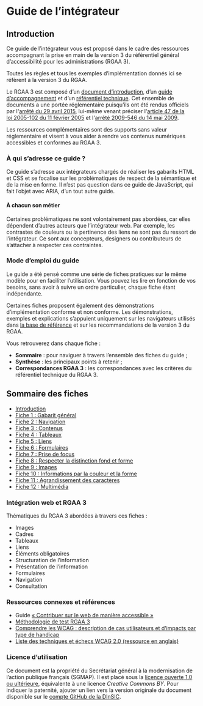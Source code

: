 # Guide de l’intégrateur

## Introduction

Ce guide de l’intégrateur vous est proposé dans le cadre des ressources accompagnant la prise en main de la version&nbsp;3 du référentiel général d’accessibilité pour les administrations (RGAA&nbsp;3).

Toutes les règles et tous les exemples d’implémentation donnés ici se réfèrent à la version&nbsp;3 du RGAA. 

Le RGAA&nbsp;3 est composé d’un [document d’introduction][1], d’un [guide d’accompagnement][2] et d’un [référentiel technique][3]. Cet ensemble de documents a une portée réglementaire puisqu’ils ont été rendus officiels par l'[arrêté du 29 avril 2015][4], lui-même venant préciser l'[article 47 de la loi 2005-102 du 11 février 2005][5] et l'[arrêté 2009-546 du 14 mai 2009][6].

Les ressources complémentaires sont des supports sans valeur réglementaire et visent à vous aider à rendre vos contenus numériques accessibles et conformes au RGAA&nbsp;3.

### À qui s’adresse ce guide&nbsp;?

Ce guide s’adresse aux intégrateurs chargés de réaliser les gabarits HTML et CSS et se focalise sur les problématiques de respect de la sémantique et de la mise en forme. Il n’est pas question dans ce guide de JavaScript, qui fait l’objet avec ARIA, d’un tout autre guide. 

#### À chacun son métier

Certaines problématiques ne sont volontairement pas abordées, car elles dépendent d’autres acteurs que l’intégrateur web. Par exemple, les contrastes de couleurs ou la pertinence des liens ne sont pas du ressort de l’intégrateur. Ce sont aux concepteurs, designers ou contributeurs de s’attacher à respecter ces contraintes.

### Mode d’emploi du guide

Le guide a été pensé comme une série de fiches pratiques sur le même modèle pour en faciliter l’utilisation. Vous pouvez les lire en fonction de vos besoins, sans avoir à suivre un ordre particulier, chaque fiche étant indépendante.

Certaines fiches proposent également des démonstrations d’implémentation conforme et non conforme. Les démonstrations, exemples et explications s’appuient uniquement sur les navigateurs utilisés dans [la base de référence][7] et sur les recommandations de la version&nbsp;3 du RGAA.

Vous retrouverez dans chaque fiche&nbsp;:

* **Sommaire**&nbsp;: pour naviguer à travers l’ensemble des fiches du guide&nbsp;;
* **Synthèse**&nbsp;: les principaux points à retenir&nbsp;;
* **Correspondances RGAA&nbsp;3**&nbsp;: les correspondances avec les critères du référentiel technique du RGAA&nbsp;3.

## Sommaire des fiches

* [Introduction][8]
* [Fiche 1&nbsp;: Gabarit général][9]
* [Fiche 2&nbsp;: Navigation][10]
* [Fiche 3&nbsp;: Contenus][11]
* [Fiche 4&nbsp;: Tableaux][12]
* [Fiche 5&nbsp;: Liens][13]
* [Fiche 6&nbsp;: Formulaires][14]
* [Fiche 7&nbsp;: Prise de focus][15] 
* [Fiche 8&nbsp;: Respecter la distinction fond et forme][16]
* [Fiche 9&nbsp;: Images][17]
* [Fiche 10&nbsp;: Informations par la couleur et la forme][18] 
* [Fiche 11&nbsp;: Agrandissement des caractères][19]
* [Fiche 12&nbsp;: Multimédia][20]

### Intégration web et RGAA&nbsp;3

Thématiques du RGAA&nbsp;3 abordées à travers ces fiches&nbsp;:

- Images
- Cadres
- Tableaux
- Liens
- Éléments obligatoires
- Structuration de l’information
- Présentation de l’information
- Formulaires
- Navigation
- Consultation

### Ressources connexes et références

- Guide [«&nbsp;Contribuer sur le web de manière accessible&nbsp;»][31]
- [Méthodologie de test RGAA 3][36]
- [Comprendre les WCAG&nbsp;: description de cas utilisateurs et d’impacts par type de handicap][32]
- [Liste des techniques et échecs WCAG&nbsp;2.0 (ressource en anglais)][35]

### Licence d’utilisation

Ce document est la propriété du Secrétariat général à la modernisation de l’action publique français (SGMAP). Il est placé sous la [licence ouverte 1.0 ou ultérieure][33], équivalente à une licence <i lang="en">Creative Commons BY</i>. Pour indiquer la paternité, ajouter un lien vers la version originale du document disponible sur le [compte <span lang="en">GitHub</span> de la DInSIC][34].

[1]:	http://references.modernisation.gouv.fr/rgaa/
[2]:	http://references.modernisation.gouv.fr/rgaa/guide-accompagnement-RGAA.html
[3]:	http://references.modernisation.gouv.fr/rgaa/criteres.html
[4]:	http://www.legifrance.gouv.fr/affichTexte.do?cidTexte=JORFTEXT000030540064&dateTexte=20150921
[5]:	http://www.legifrance.gouv.fr/affichTexte.do?cidTexte=JORFTEXT000000809647&fastPos=1&fastReqId=1497340759&categorieLien=cid&oldAction=rechTexte#LEGIARTI000006682279
[6]:	http://www.legifrance.gouv.fr/affichTexte.do?cidTexte=JORFTEXT000030540064&categorieLien=id
[7]:	http://references.modernisation.gouv.fr/rgaa/base-de-reference.html
[8]:	0-intro.md
[9]:	1-gabarit-general.md
[10]:	2-navigation.md
[11]:	3-contenus.md
[12]:	4-tableaux.md
[13]:	5-liens.md
[14]:	6-formulaires.md
[15]:	7-focus.md
[16]:	8-distinction-fond-forme.md
[17]:	9-images.md
[18]:	10-infos-forme-couleur.md
[19]:	11-agrandissement-des-caracteres.md
[20]:	12-multimedia.md
[31]:	http://disic.github.io/guide-contribuer_accessible/
[32]:	http://www.w3.org/Translations/NOTE-UNDERSTANDING-WCAG20-fr/Overview.html#contents
[33]:	https://www.etalab.gouv.fr/licence-ouverte-open-licence
[34]:	https://github.com/DISIC
[35]: https://www.w3.org/TR/WCAG20-TECHS/
[36]: http://disic.github.io/rgaa_methodologie/
